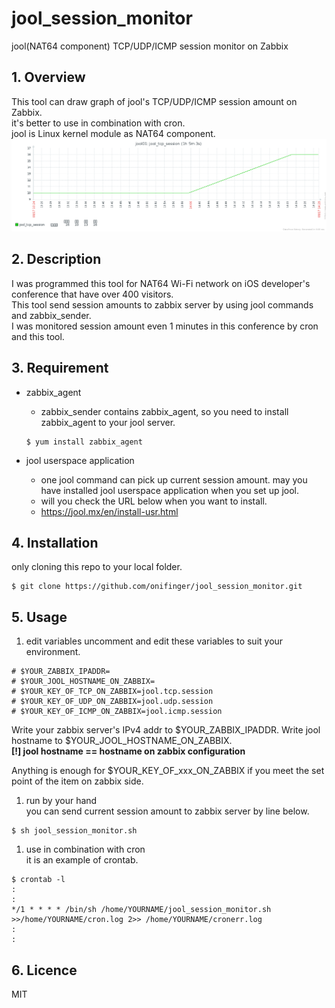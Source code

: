 # jool_session_monitor
jool(NAT64 component) TCP/UDP/ICMP session monitor on Zabbix

## 1. Overview
This tool can draw graph of jool's TCP/UDP/ICMP session amount on Zabbix.  
it's better to use in combination with cron.  
jool is Linux kernel module as NAT64 component.
![jool_tcp_session](https://github.com/onifinger/images/blob/master/jool_tcp_session.png)

## 2. Description
I was programmed this tool for NAT64 Wi-Fi network on iOS developer's conference that have over 400 visitors.  
This tool send session amounts to zabbix server by using jool commands and zabbix_sender.  
I was monitored session amount even 1 minutes in this conference by cron and this tool.

## 3. Requirement
+ zabbix_agent
  - zabbix_sender contains zabbix_agent, so you need to install zabbix_agent to your jool server.

  ```
  $ yum install zabbix_agent
  ```

+ jool userspace application
  - one jool command can pick up current session amount. may you have installed jool userspace application when you set up jool.
  - will you check the URL below when you want to install.
  - https://jool.mx/en/install-usr.html

## 4. Installation
only cloning this repo to your local folder.

```:bash
$ git clone https://github.com/onifinger/jool_session_monitor.git
```

## 5. Usage
1. edit variables
  uncomment and edit these variables to suit your environment.

  ```
  # $YOUR_ZABBIX_IPADDR=
  # $YOUR_JOOL_HOSTNAME_ON_ZABBIX=
  # $YOUR_KEY_OF_TCP_ON_ZABBIX=jool.tcp.session
  # $YOUR_KEY_OF_UDP_ON_ZABBIX=jool.udp.session
  # $YOUR_KEY_OF_ICMP_ON_ZABBIX=jool.icmp.session
  ```

  Write your zabbix server's IPv4 addr to $YOUR_ZABBIX_IPADDR.
  Write jool hostname to $YOUR_JOOL_HOSTNAME_ON_ZABBIX.  
  **[!] jool hostname == hostname on zabbix configuration**  

  Anything is enough for $YOUR_KEY_OF_xxx_ON_ZABBIX if you meet the set point of the item on zabbix side.

1. run by your hand  
  you can send current session amount to zabbix server by line below.

  ```
  $ sh jool_session_monitor.sh
  ```

1. use in combination with cron  
  it is an example of crontab.

  ```
  $ crontab -l
  :
  :
  */1 * * * * /bin/sh /home/YOURNAME/jool_session_monitor.sh >>/home/YOURNAME/cron.log 2>> /home/YOURNAME/cronerr.log
  :
  :
  ```

## 6. Licence
MIT
